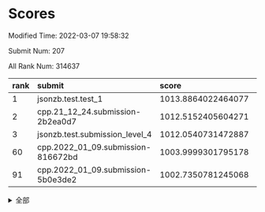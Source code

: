 # Scores

Modified Time: 2022-03-07 19:58:32

Submit Num: 207

All Rank Num: 314637

| rank |               submit               |       score        |       sigma        | pk_num |
| :--- | :--------------------------------- | :----------------- | :----------------- | :----- |
| 1    | jsonzb.test.test_1                 | 1013.8864022464077 | 0.8475132621682305 | 6079   |
| 2    | cpp.21_12_24.submission-2b2ea0d7   | 1012.5152405604271 | 0.7981211037752158 | 6079   |
| 3    | jsonzb.test.submission_level_4     | 1012.0540731472887 | 0.7963928364762711 | 6081   |
| 60   | cpp.2022_01_09.submission-816672bd | 1003.9999301795178 | 0.7234312446109252 | 6083   |
| 91   | cpp.2022_01_09.submission-5b0e3de2 | 1002.7350781245068 | 0.7100864614135924 | 6086   |


<details>
<summary>全部</summary>

| rank |                 submit                 |       score        |       sigma        | pk_num |
| :--- | :------------------------------------- | :----------------- | :----------------- | :----- |
| 1    | jsonzb.test.test_1                     | 1013.8864022464077 | 0.8475132621682305 | 6079   |
| 2    | cpp.21_12_24.submission-2b2ea0d7       | 1012.5152405604271 | 0.7981211037752158 | 6079   |
| 3    | jsonzb.test.submission_level_4         | 1012.0540731472887 | 0.7963928364762711 | 6081   |
| 4    | gobigger.level_3.submission_level_3_44 | 1011.8552963917396 | 0.7851179943644662 | 6085   |
| 5    | gobigger.level_3.submission_level_3_10 | 1011.5781725443155 | 0.7700320508705294 | 6076   |
| 6    | gobigger.level_3.submission_level_3_19 | 1011.4453400089335 | 0.7754608551000725 | 6087   |
| 7    | gobigger.level_3.submission_level_3_42 | 1011.0216001495463 | 0.7802665759008292 | 6078   |
| 8    | gobigger.level_3.submission_level_3_22 | 1010.9812647632966 | 0.7750369611702309 | 6076   |
| 9    | gobigger.level_3.submission_level_3_16 | 1010.9619283444275 | 0.7805079489104689 | 6081   |
| 10   | gobigger.level_3.submission_level_3_31 | 1010.933902873965  | 0.77429224759295   | 6075   |
| 11   | gobigger.level_3.submission_level_3_38 | 1010.9175466329996 | 0.7599750305895726 | 6080   |
| 12   | gobigger.level_3.submission_level_3_13 | 1010.8534020135075 | 0.7574608686701757 | 6081   |
| 13   | gobigger.level_3.submission_level_3_11 | 1010.840718248979  | 0.8018379988598703 | 6080   |
| 14   | gobigger.level_3.submission_level_3_36 | 1010.716745877136  | 0.7585258291190977 | 6083   |
| 15   | gobigger.level_3.submission_level_3_4  | 1010.6732638701617 | 0.78778640814072   | 6079   |
| 16   | gobigger.level_3.submission_level_3_43 | 1010.5664433540995 | 0.7657564490726732 | 6080   |
| 17   | gobigger.level_3.submission_level_3_18 | 1010.5034036823581 | 0.7806230483684312 | 6076   |
| 18   | gobigger.level_3.submission_level_3_30 | 1010.5022978434283 | 0.7591576216325906 | 6076   |
| 19   | gobigger.level_3.submission_level_3_6  | 1010.2930493710772 | 0.7497657140001229 | 6081   |
| 20   | gobigger.level_3.submission_level_3_39 | 1010.20032200128   | 0.7564110475573329 | 6080   |
| 21   | gobigger.level_3.submission_level_3_17 | 1010.1806906490664 | 0.7630265960248281 | 6075   |
| 22   | gobigger.level_3.submission_level_3_14 | 1010.1301652516252 | 0.7786544835146189 | 6075   |
| 23   | gobigger.level_3.submission_level_3_49 | 1010.0794243057053 | 0.7350679819593595 | 6082   |
| 24   | gobigger.level_3.submission_level_3_46 | 1009.9454773629353 | 0.7628341212743913 | 6077   |
| 25   | gobigger.level_3.submission_level_3_24 | 1009.9044198428553 | 0.7628512871243865 | 6083   |
| 26   | gobigger.level_3.submission_level_3_41 | 1009.9016303768134 | 0.7640953269189706 | 6081   |
| 27   | gobigger.level_3.submission_level_3_47 | 1009.8827613279273 | 0.7803552978967708 | 6087   |
| 28   | gobigger.level_3.submission_level_3_21 | 1009.8397229244479 | 0.7865371705901492 | 6076   |
| 29   | gobigger.level_3.submission_level_3_1  | 1009.7806513429155 | 0.75821858564998   | 6084   |
| 30   | gobigger.level_3.submission_level_3_37 | 1009.7490656538624 | 0.759331845604777  | 6081   |
| 31   | gobigger.level_3.submission_level_3_7  | 1009.7302616335663 | 0.7761136379009359 | 6081   |
| 32   | gobigger.level_3.submission_level_3_48 | 1009.5471280909806 | 0.7384020889548402 | 6077   |
| 33   | gobigger.level_3.submission_level_3_2  | 1009.498295696478  | 0.7418914540593138 | 6083   |
| 34   | gobigger.level_3.submission_level_3_26 | 1009.4908514044661 | 0.7517568113877237 | 6081   |
| 35   | gobigger.level_3.submission_level_3_34 | 1009.4367342228555 | 0.7426126070719219 | 6080   |
| 36   | gobigger.level_3.submission_level_3_29 | 1009.2929569499055 | 0.7533839636809125 | 6076   |
| 37   | gobigger.level_3.submission_level_3_3  | 1009.2820980462207 | 0.7363758809870584 | 6077   |
| 38   | gobigger.level_3.submission_level_3_23 | 1009.20725047333   | 0.7367017657142051 | 6078   |
| 39   | gobigger.level_3.submission_level_3_35 | 1009.1333403742697 | 0.7503574805642482 | 6079   |
| 40   | gobigger.level_3.submission_level_3_8  | 1009.1004319329987 | 0.7556210901600149 | 6078   |
| 41   | gobigger.level_3.submission_level_3_20 | 1009.0537900948661 | 0.7465687086449605 | 6081   |
| 42   | gobigger.level_3.submission_level_3_33 | 1008.9810398015536 | 0.7235405089214844 | 6077   |
| 43   | gobigger.level_3.submission_level_3_32 | 1008.8736498001131 | 0.7388213026906619 | 6080   |
| 44   | gobigger.level_3.submission_level_3_40 | 1008.8724793338417 | 0.7318606668911916 | 6086   |
| 45   | gobigger.level_3.submission_level_3_28 | 1008.851410374832  | 0.7473066947369504 | 6080   |
| 46   | gobigger.level_3.submission_level_3_15 | 1008.7555298486974 | 0.767146409417209  | 6078   |
| 47   | gobigger.level_3.submission_level_3_45 | 1008.7493816110523 | 0.7497230187841696 | 6077   |
| 48   | gobigger.level_3.submission_level_3_5  | 1008.7158615211611 | 0.7429744939395492 | 6082   |
| 49   | gobigger.level_3.submission_level_3_0  | 1008.6810816189648 | 0.7426780137234859 | 6080   |
| 50   | gobigger.level_3.submission_level_3_9  | 1008.6685275486923 | 0.7585745176134977 | 6079   |
| 51   | gobigger.level_3.submission_level_3_12 | 1008.6500951475867 | 0.7572965494825855 | 6081   |
| 52   | gobigger.level_3.submission_level_3_27 | 1008.5708749600963 | 0.7523016616891037 | 6081   |
| 53   | gobigger.level_3.submission_level_3_25 | 1008.2240826913813 | 0.7441023813817857 | 6079   |
| 54   | gobigger.level_1.submission_level_1_39 | 1005.161531910453  | 0.7189758736146447 | 6082   |
| 55   | gobigger.level_1.submission_level_1_34 | 1004.2860717051728 | 0.7047014711807346 | 6078   |
| 56   | gobigger.level_1.submission_level_1_45 | 1004.2355700784077 | 0.722970516866859  | 6080   |
| 57   | gobigger.level_1.submission_level_1_29 | 1004.2203984975928 | 0.7249702104734004 | 6081   |
| 58   | gobigger.level_1.submission_level_1_32 | 1004.1337190992331 | 0.7131964273269192 | 6076   |
| 59   | gobigger.level_1.submission_level_1_36 | 1004.045668541882  | 0.7195472835876294 | 6081   |
| 60   | cpp.2022_01_09.submission-816672bd     | 1003.9999301795178 | 0.7234312446109252 | 6083   |
| 61   | gobigger.level_1.submission_level_1_21 | 1003.9928487101079 | 0.7151982244616805 | 6076   |
| 62   | gobigger.level_1.submission_level_1_40 | 1003.9593913811227 | 0.7129217989937678 | 6084   |
| 63   | gobigger.level_1.submission_level_1_47 | 1003.9553345142709 | 0.7164838685897686 | 6080   |
| 64   | gobigger.level_1.submission_level_1_22 | 1003.9511451114145 | 0.7079861653605121 | 6079   |
| 65   | gobigger.level_1.submission_level_1_44 | 1003.9384084442439 | 0.7052471379913519 | 6083   |
| 66   | gobigger.level_1.submission_level_1_38 | 1003.9110295282914 | 0.720999744636832  | 6081   |
| 67   | gobigger.level_1.submission_level_1_27 | 1003.8727757503098 | 0.7205624626464732 | 6087   |
| 68   | gobigger.level_1.submission_level_1_19 | 1003.7607482131918 | 0.7203368094387702 | 6077   |
| 69   | gobigger.level_1.submission_level_1_42 | 1003.7354638198113 | 0.7081119948947412 | 6080   |
| 70   | gobigger.level_1.submission_level_1_41 | 1003.6919028359316 | 0.7092691602743246 | 6080   |
| 71   | gobigger.level_1.submission_level_1_18 | 1003.6588622263764 | 0.7127583461265701 | 6079   |
| 72   | gobigger.level_1.submission_level_1_4  | 1003.6092589737498 | 0.7253163712390461 | 6083   |
| 73   | gobigger.level_1.submission_level_1_23 | 1003.5955821766821 | 0.71431798415855   | 6079   |
| 74   | gobigger.level_1.submission_level_1_30 | 1003.5647332721773 | 0.7105684604035911 | 6079   |
| 75   | gobigger.level_1.submission_level_1_10 | 1003.5467844560318 | 0.7076120284498295 | 6081   |
| 76   | gobigger.level_1.submission_level_1_20 | 1003.4054888711167 | 0.7140494476457605 | 6084   |
| 77   | gobigger.level_1.submission_level_1_17 | 1003.3457510123484 | 0.7142061403021337 | 6076   |
| 78   | gobigger.level_1.submission_level_1_12 | 1003.3264306607592 | 0.7042894824095688 | 6080   |
| 79   | gobigger.level_1.submission_level_1_0  | 1003.3249092538143 | 0.7106315135793336 | 6080   |
| 80   | gobigger.level_1.submission_level_1_26 | 1003.2895672124486 | 0.7140359816084026 | 6081   |
| 81   | gobigger.level_1.submission_level_1_49 | 1003.2859499537307 | 0.7207184704645437 | 6085   |
| 82   | gobigger.level_1.submission_level_1_1  | 1003.2826610927485 | 0.7219001475352996 | 6080   |
| 83   | gobigger.level_1.submission_level_1_13 | 1003.2214009350279 | 0.7132507891394656 | 6078   |
| 84   | gobigger.level_1.submission_level_1_24 | 1003.2021187644532 | 0.7168699005784884 | 6076   |
| 85   | gobigger.level_1.submission_level_1_5  | 1003.1360764038915 | 0.7282802800794198 | 6085   |
| 86   | gobigger.level_1.submission_level_1_14 | 1003.0700140620884 | 0.7175679024430105 | 6083   |
| 87   | gobigger.level_1.submission_level_1_46 | 1002.9336913357191 | 0.7252202851334317 | 6079   |
| 88   | gobigger.level_1.submission_level_1_37 | 1002.9163241234023 | 0.7151915880205205 | 6081   |
| 89   | gobigger.level_1.submission_level_1_48 | 1002.8260540605718 | 0.7132014395529049 | 6078   |
| 90   | gobigger.level_1.submission_level_1_2  | 1002.7959305318775 | 0.7124456811108381 | 6073   |
| 91   | cpp.2022_01_09.submission-5b0e3de2     | 1002.7350781245068 | 0.7100864614135924 | 6086   |
| 92   | gobigger.level_1.submission_level_1_3  | 1002.7234471138537 | 0.7162541793886271 | 6081   |
| 93   | gobigger.level_1.submission_level_1_31 | 1002.6875994953627 | 0.7152444749735976 | 6079   |
| 94   | gobigger.level_1.submission_level_1_11 | 1002.6550552430898 | 0.7067262435562017 | 6076   |
| 95   | gobigger.level_1.submission_level_1_8  | 1002.6489703573798 | 0.7102405407033586 | 6080   |
| 96   | gobigger.level_1.submission_level_1_25 | 1002.6411744700821 | 0.7216174378946828 | 6083   |
| 97   | gobigger.level_1.submission_level_1_35 | 1002.6298949872755 | 0.7161901146365525 | 6081   |
| 98   | gobigger.level_1.submission_level_1_9  | 1002.5906173735458 | 0.717436455926656  | 6080   |
| 99   | gobigger.level_1.submission_level_1_33 | 1002.5744131538546 | 0.7203488034567395 | 6081   |
| 100  | gobigger.level_1.submission_level_1_28 | 1002.5530578355072 | 0.7120312902651846 | 6084   |
| 101  | gobigger.level_1.submission_level_1_6  | 1002.5448459914918 | 0.7134503876859165 | 6078   |
| 102  | gobigger.level_1.submission_level_1_15 | 1002.2481659921898 | 0.7051686057295855 | 6081   |
| 103  | gobigger.level_1.submission_level_1_43 | 1002.199502880923  | 0.7128516441378102 | 6079   |
| 104  | gobigger.level_1.submission_level_1_7  | 1002.142366754828  | 0.7131918839636737 | 6076   |
| 105  | gobigger.level_1.submission_level_1_16 | 1001.3341027947304 | 0.7148113945000164 | 6077   |
| 106  | gobigger.random.submission_random_18   | 997.8168585235716  | 0.708698777208544  | 6080   |
| 107  | gobigger.random.submission_random_0    | 997.7164410133812  | 0.6968918761158843 | 6081   |
| 108  | gobigger.random.submission_random_26   | 997.3223207913675  | 0.7015713074546909 | 6080   |
| 109  | gobigger.random.submission_random_30   | 996.9944873288931  | 0.6982889241097765 | 6080   |
| 110  | gobigger.random.submission_random_32   | 996.6813586914687  | 0.7040198082080754 | 6075   |
| 111  | gobigger.random.submission_random_13   | 996.6503546113139  | 0.7100565586435416 | 6083   |
| 112  | gobigger.random.submission_random_16   | 996.6420357271172  | 0.7209768003283196 | 6081   |
| 113  | gobigger.random.submission_random_28   | 996.6253186699961  | 0.6948026361009503 | 6080   |
| 114  | gobigger.random.submission_random_8    | 996.585039041171   | 0.7225874967334655 | 6080   |
| 115  | gobigger.random.submission_random_9    | 996.528782581707   | 0.7192072756586642 | 6082   |
| 116  | gobigger.random.submission_random_14   | 996.4999789157915  | 0.708457821001752  | 6078   |
| 117  | gobigger.random.submission_random_42   | 996.4411889328491  | 0.6947259849716673 | 6083   |
| 118  | gobigger.random.submission_random_20   | 996.4367682246565  | 0.6997232827982788 | 6079   |
| 119  | gobigger.random.submission_random_5    | 996.3988137384022  | 0.7060624581193056 | 6077   |
| 120  | gobigger.random.submission_random_22   | 996.3841164333177  | 0.7156712552789359 | 6076   |
| 121  | gobigger.random.submission_random_36   | 996.3829483375741  | 0.7026704912121262 | 6072   |
| 122  | gobigger.random.submission_random_7    | 996.3673424070107  | 0.7184206531864253 | 6080   |
| 123  | gobigger.random.submission_random_1    | 996.3603783502689  | 0.7044220217509798 | 6080   |
| 124  | gobigger.random.submission_random_46   | 996.3388336495415  | 0.7111746056311642 | 6082   |
| 125  | gobigger.random.submission_random_41   | 996.3296280466482  | 0.6924663651752909 | 6079   |
| 126  | gobigger.random.submission_random_49   | 996.3218678575528  | 0.7097208922003447 | 6077   |
| 127  | gobigger.random.submission_random_4    | 996.2566784520413  | 0.7170811254841286 | 6085   |
| 128  | gobigger.random.submission_random_31   | 996.2349972567412  | 0.7052748833194856 | 6083   |
| 129  | gobigger.random.submission_random_21   | 996.2080464501694  | 0.7078267267647358 | 6078   |
| 130  | gobigger.random.submission_random_29   | 996.0920731777283  | 0.7029914403951997 | 6077   |
| 131  | gobigger.random.submission_random_3    | 996.0574966181327  | 0.6991440369425531 | 6080   |
| 132  | gobigger.random.submission_random_47   | 996.0453498411782  | 0.720727490414959  | 6082   |
| 133  | gobigger.random.submission_random_37   | 996.0347472176669  | 0.7171548268522709 | 6077   |
| 134  | gobigger.random.submission_random_40   | 995.9905811871115  | 0.7238957006732696 | 6074   |
| 135  | gobigger.random.submission_random_11   | 995.965330692359   | 0.7019590295439078 | 6086   |
| 136  | gobigger.random.submission_random_17   | 995.9102421955272  | 0.7199720201111927 | 6077   |
| 137  | gobigger.random.submission_random_10   | 995.8195355121809  | 0.708249033539547  | 6082   |
| 138  | gobigger.random.submission_random_6    | 995.8116404199955  | 0.7017967143290246 | 6080   |
| 139  | gobigger.random.submission_random_23   | 995.7038889693749  | 0.7166200429407118 | 6085   |
| 140  | gobigger.random.submission_random_2    | 995.6170014702611  | 0.7015567809869274 | 6075   |
| 141  | gobigger.random.submission_random_25   | 995.5627756714673  | 0.7004566037009403 | 6076   |
| 142  | gobigger.random.submission_random_38   | 995.5575434608776  | 0.7067600057225184 | 6077   |
| 143  | gobigger.random.submission_random_33   | 995.549653553338   | 0.7125502868074273 | 6076   |
| 144  | gobigger.random.submission_random_44   | 995.5339387352141  | 0.723566984937913  | 6080   |
| 145  | gobigger.random.submission_random_48   | 995.3114043827812  | 0.7040608928299448 | 6074   |
| 146  | gobigger.random.submission_random_34   | 995.2979508060761  | 0.7075096899261073 | 6076   |
| 147  | gobigger.random.submission_random_39   | 995.2523115786335  | 0.7238132532337844 | 6078   |
| 148  | gobigger.random.submission_random_24   | 995.2253102153824  | 0.7232364929655299 | 6081   |
| 149  | gobigger.random.submission_random_12   | 995.2120339779059  | 0.7145384940635681 | 6081   |
| 150  | gobigger.random.submission_random_43   | 995.1496437014509  | 0.7006702191965324 | 6079   |
| 151  | gobigger.random.submission_random_45   | 995.0955537636545  | 0.7166534282041666 | 6078   |
| 152  | gobigger.level_2.submission_level_2_32 | 995.0807970022498  | 0.7461523397314799 | 6082   |
| 153  | gobigger.random.submission_random_27   | 994.9270261404614  | 0.7259564698313378 | 6081   |
| 154  | gobigger.random.submission_random_15   | 994.9218028641162  | 0.718024833824244  | 6074   |
| 155  | gobigger.random.submission_random_35   | 994.4856275964052  | 0.7094234807653189 | 6083   |
| 156  | gobigger.random.submission_random_19   | 994.4058998867629  | 0.7193976980626611 | 6072   |
| 157  | gobigger.level_2.submission_level_2_7  | 993.9909545880024  | 0.7373249284900526 | 6082   |
| 158  | gobigger.level_2.submission_level_2_25 | 993.8673255882195  | 0.7362639636955737 | 6076   |
| 159  | gobigger.level_2.submission_level_2_23 | 993.7768149387293  | 0.7309203650826841 | 6076   |
| 160  | gobigger.level_2.submission_level_2_15 | 993.7243043250605  | 0.74850620412926   | 6083   |
| 161  | gobigger.level_2.submission_level_2_34 | 993.6834761382756  | 0.7365304593237414 | 6081   |
| 162  | gobigger.level_2.submission_level_2_43 | 993.6094656358672  | 0.7357297003206592 | 6083   |
| 163  | gobigger.level_2.submission_level_2_28 | 993.6055102536653  | 0.739858579626238  | 6086   |
| 164  | gobigger.level_2.submission_level_2_39 | 993.3191429330301  | 0.7367971365638977 | 6080   |
| 165  | gobigger.level_2.submission_level_2_13 | 993.2110714249851  | 0.7492228498541513 | 6076   |
| 166  | gobigger.level_2.submission_level_2_2  | 993.1299790301329  | 0.7499962873446495 | 6080   |
| 167  | gobigger.level_2.submission_level_2_5  | 993.1293575865255  | 0.7456908449269093 | 6078   |
| 168  | gobigger.level_2.submission_level_2_48 | 993.0753340575724  | 0.7521278978639762 | 6080   |
| 169  | gobigger.level_2.submission_level_2_11 | 992.918699976413   | 0.7314189671747482 | 6080   |
| 170  | gobigger.level_2.submission_level_2_21 | 992.8603628539248  | 0.7423235716233395 | 6082   |
| 171  | gobigger.level_2.submission_level_2_42 | 992.7508714871573  | 0.7270749140609015 | 6076   |
| 172  | gobigger.level_2.submission_level_2_33 | 992.7157373420027  | 0.7460507516154582 | 6081   |
| 173  | gobigger.level_2.submission_level_2_18 | 992.6196745666941  | 0.7384038786515528 | 6080   |
| 174  | gobigger.level_2.submission_level_2_3  | 992.5511167890455  | 0.7437003924949434 | 6084   |
| 175  | gobigger.level_2.submission_level_2_49 | 992.4833838896453  | 0.7455206442622313 | 6080   |
| 176  | gobigger.level_2.submission_level_2_17 | 992.4832692537225  | 0.7694171477885057 | 6080   |
| 177  | gobigger.level_2.submission_level_2_4  | 992.468697827076   | 0.7460939111385011 | 6081   |
| 178  | gobigger.level_2.submission_level_2_0  | 992.435581497015   | 0.7370300568038698 | 6080   |
| 179  | gobigger.level_2.submission_level_2_19 | 992.3803047259223  | 0.7431008898182778 | 6077   |
| 180  | gobigger.level_2.submission_level_2_14 | 992.3204150590248  | 0.7366416944694082 | 6079   |
| 181  | gobigger.level_2.submission_level_2_16 | 992.3007976513131  | 0.7426918849213175 | 6082   |
| 182  | gobigger.level_2.submission_level_2_12 | 992.1937089368577  | 0.7493356122543181 | 6080   |
| 183  | gobigger.level_2.submission_level_2_38 | 992.173211210506   | 0.743092958783431  | 6084   |
| 184  | gobigger.level_2.submission_level_2_30 | 992.1259162065893  | 0.7346477362911601 | 6085   |
| 185  | gobigger.level_2.submission_level_2_47 | 991.9744911044069  | 0.7426182315643062 | 6080   |
| 186  | gobigger.level_2.submission_level_2_10 | 991.8735259378112  | 0.7322209037491676 | 6084   |
| 187  | gobigger.level_2.submission_level_2_9  | 991.8174133458066  | 0.7430092948359548 | 6084   |
| 188  | gobigger.level_2.submission_level_2_45 | 991.7506928719907  | 0.7371276363232249 | 6082   |
| 189  | gobigger.level_2.submission_level_2_8  | 991.6740304519562  | 0.7418353969758248 | 6080   |
| 190  | gobigger.level_2.submission_level_2_22 | 991.6290963464388  | 0.7413663642561704 | 6083   |
| 191  | gobigger.level_2.submission_level_2_27 | 991.5658696348246  | 0.7396519183689361 | 6081   |
| 192  | gobigger.level_2.submission_level_2_44 | 991.5245602937407  | 0.7348622741294623 | 6082   |
| 193  | gobigger.level_2.submission_level_2_37 | 991.4008980310442  | 0.7392250147261561 | 6081   |
| 194  | gobigger.level_2.submission_level_2_20 | 991.3571718894543  | 0.7543264451759751 | 6080   |
| 195  | gobigger.level_2.submission_level_2_26 | 991.3083852861986  | 0.7499986556118566 | 6083   |
| 196  | gobigger.level_2.submission_level_2_29 | 991.0713432268545  | 0.7480877870251612 | 6081   |
| 197  | gobigger.level_2.submission_level_2_41 | 991.069450398515   | 0.7439781827488511 | 6083   |
| 198  | gobigger.level_2.submission_level_2_31 | 991.0421400155075  | 0.7521505281344381 | 6083   |
| 199  | gobigger.level_2.submission_level_2_6  | 991.0239346504519  | 0.783209101261629  | 6082   |
| 200  | gobigger.level_2.submission_level_2_36 | 990.9743311387679  | 0.7569572899015992 | 6082   |
| 201  | gobigger.level_2.submission_level_2_46 | 990.9555922825638  | 0.7442099608905447 | 6079   |
| 202  | gobigger.level_2.submission_level_2_24 | 990.8537368823189  | 0.7424092190076507 | 6081   |
| 203  | gobigger.level_2.submission_level_2_1  | 990.6470297339387  | 0.7762410446395477 | 6083   |
| 204  | gobigger.level_2.submission_level_2_40 | 990.3207546568029  | 0.7697429255168164 | 6080   |
| 205  | gobigger.level_2.submission_level_2_35 | 990.1335429524986  | 0.774461537988487  | 6080   |
| 206  | gobigger.none.submission_none_1        | 979.0693061914808  | 1.2618016203496454 | 6080   |
| 207  | gobigger.none.submission_none_0        | 976.8016537767145  | 1.4527383377570542 | 6076   |

</details>